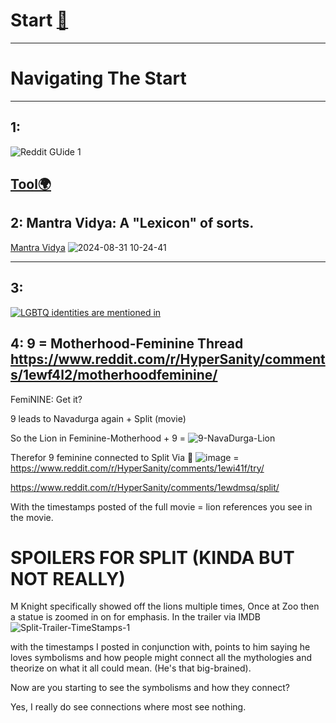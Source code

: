 # Start [🔁](https://www.reddit.com/r/HyperSanity/comments/1etbvra/what_is_vedic_wip/)
---------------------------------------------------------------------------------------------------------------------------------------------------------------------------------------------------------------------------------------------------------------------------

# Navigating The Start
--------------------------------------------------------------------------------------------------------------------------------------------------------------------------------------------------------------------------
## 1: 
![Reddit GUide 1](https://github.com/user-attachments/assets/4eb72dc9-03de-44fd-a979-307484159884)


[Tool🌍](https://youtu.be/37CMzGHQ5dA?si=L60AkRAWZgLVJ_BH&t=18)
--------------------------------------------------------------------------------------------------------------------------------------------------------------------------------------------------------------------------
## 2: Mantra Vidya: A "Lexicon" of sorts.
[Mantra Vidya](https://www.reddit.com/r/HyperSanity/comments/1ewcst1/whispers_of_the_eternal/)
![2024-08-31 10-24-41](https://github.com/user-attachments/assets/d898c416-f3dd-44d3-a241-196cd549ca1b)

--------------------------------------------------------------------------------------------------------------------------------------------------------------------------------------------------------------------------

## 3: 
[![LGBTQ identities are mentioned in](https://github.com/user-attachments/assets/45930b34-22a1-4758-8044-7ffda9711c91)](https://en.wikipedia.org/wiki/Navadurga)


## 4: 9 = Motherhood-Feminine Thread https://www.reddit.com/r/HyperSanity/comments/1ewf4l2/motherhoodfeminine/

FemiNINE: Get it?

9 leads to Navadurga again + Split (movie)

So the Lion in Feminine-Motherhood + 9 = ![9-NavaDurga-Lion](https://github.com/user-attachments/assets/8b283d12-636f-4d46-890c-f2598a7f4acd)

Therefor 9 feminine connected to Split Via 🥚  ![image](https://github.com/user-attachments/assets/1a00e639-e9c1-49e1-b211-956c9b25c5b7) = https://www.reddit.com/r/HyperSanity/comments/1ewi41f/try/

https://www.reddit.com/r/HyperSanity/comments/1ewdmsq/split/

With the timestamps posted of the full movie = lion references you see in the movie.

# SPOILERS FOR SPLIT (KINDA BUT NOT REALLY)
M Knight specifically showed off the lions multiple times, Once at Zoo then a statue is zoomed in on for emphasis.
In the trailer via IMDB ![Split-Trailer-TimeStamps-1](https://github.com/user-attachments/assets/0e055c71-0792-437b-aa59-d9e5a9a6d1a7)


with the timestamps I posted in conjunction with, points to him saying he loves symbolisms and how people might connect all the mythologies and theorize on what it all could mean.
(He's that big-brained).

Now are you starting to see the symbolisms and how they connect?

Yes, I really do see connections where most see nothing.


